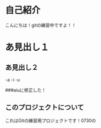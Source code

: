 # 自己紹介
こんにちは！gitの練習中ですよ！！


# あ見出し１
## あ見出し２

-a
-i
-u

###aiuに修正した！

## このプロジェクトについて

これはGitの練習用プロジェクトです！0730の


